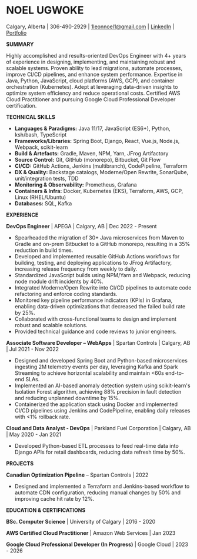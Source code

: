 # NOEL UGWOKE
Calgary, Alberta | 306-490-2929 | 1leonnoel1@gmail.com | [LinkedIn](https://www.linkedin.com/in/noelugwoke/) | [Portfolio](https://noelugwoke.com/)

**SUMMARY**

Highly accomplished and results-oriented DevOps Engineer with 4+ years of experience in designing, implementing, and maintaining robust and scalable systems. Proven ability to lead migrations, automate processes, improve CI/CD pipelines, and enhance system performance. Expertise in Java, Python, JavaScript, cloud platforms (AWS, GCP), and container orchestration (Kubernetes).  Adept at leveraging data-driven insights to optimize system efficiency and reduce operational costs.  Certified AWS Cloud Practitioner and pursuing Google Cloud Professional Developer certification.

**TECHNICAL SKILLS**

* **Languages & Paradigms:** Java 11/17, JavaScript (ES6+), Python, ksh/bash, TypeScript
* **Frameworks/Libraries:** Spring Boot, Django, React, Vue.js, Node.js, Webpack,  scikit-learn
* **Build & Artefacts:** Gradle, Maven, NPM, Yarn, JFrog Artifactory
* **Source Control:** Git, GitHub (monorepo), Bitbucket, Git Flow
* **CI/CD:** GitHub Actions, Jenkins (multibranch), CodePipeline, Terraform
* **DX & Quality:** Backstage catalogs, Moderne/Open Rewrite, SonarQube, unit/integration tests, TDD
* **Monitoring & Observability:** Prometheus, Grafana
* **Containers & Infra:** Docker, Kubernetes (EKS), Terraform, AWS, GCP, Linux (RHEL/Ubuntu)
* **Databases:** SQL, Kafka


**EXPERIENCE**

**DevOps Engineer** | APEGA | Calgary, AB | Dec 2022 - Present
* Spearheaded the migration of 30+ Java microservices from Maven to Gradle and on-prem Bitbucket to a GitHub monorepo, resulting in a 35% reduction in build times.
* Developed and implemented reusable GitHub Actions workflows for building, testing, and deploying applications to JFrog Artifactory, increasing release frequency from weekly to daily.
* Standardized JavaScript builds using NPM/Yarn and Webpack, reducing node module drift incidents by 40%.
* Integrated Moderne/Open Rewrite into CI/CD pipelines to automate code refactoring and enforce coding standards.
* Monitored key pipeline performance indicators (KPIs) in Grafana, enabling data-driven optimizations that decreased the failed build rate by 25%.
* Collaborated with cross-functional teams to design and implement robust and scalable solutions.
* Provided technical guidance and code reviews to junior engineers.

**Associate Software Developer – WebApps** | Spartan Controls | Calgary, AB | Jul 2021 - Nov 2022
* Designed and developed Spring Boot and Python-based microservices ingesting 2M telemetry events per day, leveraging Kafka and Spark Streaming to achieve horizontal scalability and maintain <60s end-to-end SLAs.
* Implemented an AI-based anomaly detection system using scikit-learn's Isolation Forest algorithm, achieving 88% precision in fault detection and reducing unplanned downtime by 15%.
* Containerized the application stack using Docker and implemented CI/CD pipelines using Jenkins and CodePipeline, enabling daily releases with <1% rollback rate.

**Cloud and Data Analyst - DevOps** | Parkland Fuel Corporation | Calgary, AB | May 2020 - Jan 2021
* Developed Python-based ETL processes to feed real-time data into Django APIs for retail dashboards, reducing data refresh time by 50%.


**PROJECTS**

**Canadian Optimization Pipeline** – Spartan Controls | 2022
* Designed and implemented a Terraform and Jenkins-based workflow to automate CDN configuration, reducing manual changes by 50% and improving cache hit rate by 12%.


**EDUCATION & CERTIFICATIONS**

**BSc. Computer Science** | University of Calgary | 2016 - 2020

**AWS Certified Cloud Practitioner** | Amazon Web Services | Jan 2023

**Google Cloud Professional Developer (In Progress)** | Google Cloud | 2023 - 2026